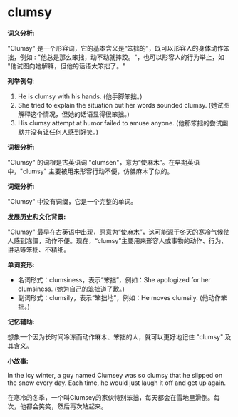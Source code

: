 # clumsy

**词义分析:**

  

"Clumsy" 是一个形容词，它的基本含义是“笨拙的”，既可以形容人的身体动作笨拙，例如 : "他总是那么笨拙，动不动就摔跤。"，也可以形容人的行为举止，如 "他试图向她解释，但他的话语太笨拙了。"

  

**列举例句:**

  

1.  He is clumsy with his hands. (他手脚笨拙。)
2.  She tried to explain the situation but her words sounded clumsy. (她试图解释这个情况，但她的话语显得很笨拙。)
3.  His clumsy attempt at humor failed to amuse anyone. (他那笨拙的尝试幽默并没有让任何人感到好笑。)

  

**词根分析:**

  

"Clumsy" 的词根是古英语词 "clumsen"，意为“使麻木”。在早期英语中，"clumsy" 主要被用来形容行动不便，仿佛麻木了似的。

  

**词缀分析:**

  

"Clumsy" 中没有词缀，它是一个完整的单词。

  

**发展历史和文化背景:**

  

"Clumsy" 最早在古英语中出现，原意为“使麻木”，这可能源于冬天的寒冷气候使人感到冻僵，动作不便。现在，“clumsy”主要用来形容人或事物的动作、行为、讲话等笨拙、不精细。

  

**单词变形:**

  

*   名词形式：clumsiness，表示“笨拙”，例如：She apologized for her clumsiness. (她为自己的笨拙道了歉。)
*   副词形式：clumsily，表示“笨拙地”，例如：He moves clumsily. (他动作笨拙。)

  

**记忆辅助:**

  

想象一个因为长时间冷冻而动作麻木、笨拙的人，就可以更好地记住 "clumsy" 及其含义。

  

**小故事:**

  

In the icy winter, a guy named Clumsey was so clumsy that he slipped on the snow every day. Each time, he would just laugh it off and get up again.

  

在寒冷的冬季，一个叫Clumsey的家伙特别笨拙，每天都会在雪地里滑倒。每次，他都会笑笑，然后再次站起来。
